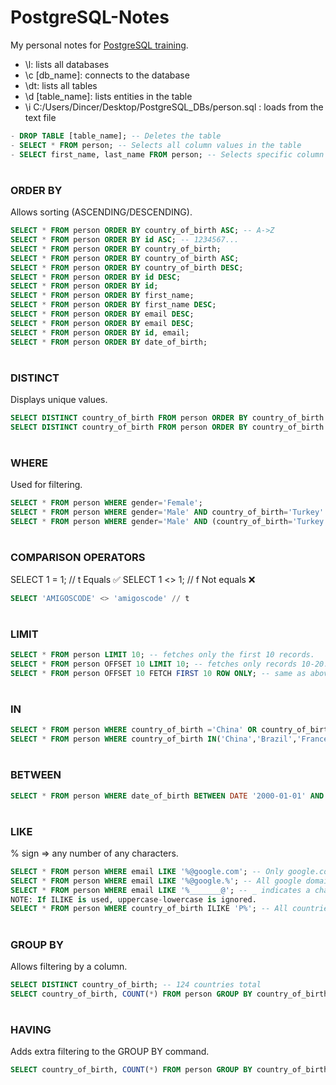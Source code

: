 # PostgreSQL-Notes
My personal notes for [PostgreSQL training](https://www.youtube.com/watch?v=qw--VYLpxG4&t=275s&ab_channel=freeCodeCamp.org).

- \l: lists all databases
- \c [db_name]: connects to the database
- \dt: lists all tables
- \d [table_name]: lists entities in the table
- \i C:/Users/Dincer/Desktop/PostgreSQL_DBs/person.sql : loads from the text file
```sql
- DROP TABLE [table_name]; -- Deletes the table
- SELECT * FROM person; -- Selects all column values in the table
- SELECT first_name, last_name FROM person; -- Selects specific column values in the table
```

#
### ORDER BY
Allows sorting (ASCENDING/DESCENDING).

```sql
SELECT * FROM person ORDER BY country_of_birth ASC; -- A->Z
SELECT * FROM person ORDER BY id ASC; -- 1234567...
SELECT * FROM person ORDER BY country_of_birth;
SELECT * FROM person ORDER BY country_of_birth ASC;
SELECT * FROM person ORDER BY country_of_birth DESC;
SELECT * FROM person ORDER BY id DESC;
SELECT * FROM person ORDER BY id;
SELECT * FROM person ORDER BY first_name;
SELECT * FROM person ORDER BY first_name DESC;
SELECT * FROM person ORDER BY email DESC;
SELECT * FROM person ORDER BY email DESC;
SELECT * FROM person ORDER BY id, email;
SELECT * FROM person ORDER BY date_of_birth;
```

#
### DISTINCT
Displays unique values.

```sql
SELECT DISTINCT country_of_birth FROM person ORDER BY country_of_birth ASC;
SELECT DISTINCT country_of_birth FROM person ORDER BY country_of_birth DESC;
```

#
### WHERE
Used for filtering.
```sql
SELECT * FROM person WHERE gender='Female';
SELECT * FROM person WHERE gender='Male' AND country_of_birth='Turkey'
SELECT * FROM person WHERE gender='Male' AND (country_of_birth='Turkey' OR country_of_birth='USA') AND last_name = "Pete";
```

#
### COMPARISON OPERATORS
SELECT 1 = 1; // t Equals ✅
SELECT 1 <> 1; // f Not equals ❌
```sql
SELECT 'AMIGOSCODE' <> 'amigoscode' // t
```

#
### LIMIT
```sql
SELECT * FROM person LIMIT 10; -- fetches only the first 10 records.
SELECT * FROM person OFFSET 10 LIMIT 10; -- fetches only records 10-20.
SELECT * FROM person OFFSET 10 FETCH FIRST 10 ROW ONLY; -- same as above
```

#
### IN
```sql
SELECT * FROM person WHERE country_of_birth ='China' OR country_of_birth ='Brazil' OR country_of_birth ='France';
SELECT * FROM person WHERE country_of_birth IN('China','Brazil','France'); -- same as above

```

#
### BETWEEN
```sql
SELECT * FROM person WHERE date_of_birth BETWEEN DATE '2000-01-01' AND '2015-01-01';
```

#
### LIKE
% sign => any number of any characters.


```sql
SELECT * FROM person WHERE email LIKE '%@google.com'; -- Only google.com domain
SELECT * FROM person WHERE email LIKE '%@google.%'; -- All google domains
SELECT * FROM person WHERE email LIKE '%_______@'; -- _ indicates a character in each place (a-Z)
NOTE: If ILIKE is used, uppercase-lowercase is ignored.
SELECT * FROM person WHERE country_of_birth ILIKE 'P%'; -- All countries starting with P or p.
```

#
### GROUP BY
Allows filtering by a column.

```sql
SELECT DISTINCT country_of_birth; -- 124 countries total
SELECT country_of_birth, COUNT(*) FROM person GROUP BY country_of_birth ORDER BY country_of_birth; -- returns the number of people born in each country (total 2 columns: country name and number of people)
```

#
### HAVING
Adds extra filtering to the GROUP BY command.
```sql
SELECT country_of_birth, COUNT(*) FROM person GROUP BY country_of_birth HAVING COUNT(*) > 5 ORDER BY country_of_birth; -- returns the number of people born in each country (total 2 columns: country name and number of people)
```
